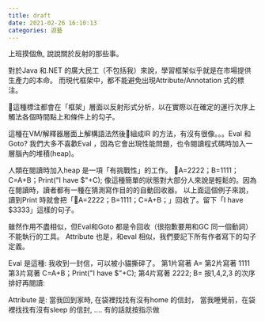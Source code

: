 ```yaml
---
title: draft
date: 2021-02-26 16:10:13
categories: 遊藝
---
```


上班摸個魚, 說說關於反射的那些事。

對於Java 和.NET 的廣大民工（不包括我）來說，學習框架似乎就是在市場提供生產力的本命。
而現代框架中，都不能避免出現Attribute/Annotation 式的標注。

這種標注都會在「框架」層面以反射形式分析，以在實際以在確定的運行次序上觸法各個時間點上和條件上的勾子。

這種在VM/解釋器層面上解構語法然後組成IR 的方法，有沒有很像。。。Eval 和Goto?
我們大多不喜歡Eval ，因為它會出現性能問題，也令閱讀程式碼時加入一層腦內的堆積(heap)。

人類在閱讀時加入heap 是一項「有挑戰性」的工作。
A=2222；B=1111；C=A+B；Print("I have $"+C);
像這種簡單的狀態對大部分人來說是輕鬆的。因為在閱讀時，讀者都有一種在猜測寫作目的的自動回收器。
以上面這個例子來說，讀到Print 時就會把「A=2222；B=1111；C=A+B；」回收了。留下「I have $3333」這樣的句子。

雖然作用不盡相似，但Eval和Goto 都是令回收（很抱歉要用和GC 同一個動詞）不能執行的工具。
 Attribute 也是，和eval 相似，我們要記下所有作者寫下的勾子定義。

Eval 是這種:
我收到一封信，可以被小貓撕碎了。
第1片寫著 A=
第2片寫著 1111
第3片寫著 C=A+B；Print("I have $"+C);
第4片寫著 2222; B=
按1,4,2,3 的次序排好再閱讀:

Attribute 是:
當我回到家時, 在袋裡找找有沒有home 的信封，
當我睡覺前，在袋裡找找有沒有sleep 的信封,
....
有的話就按指示做